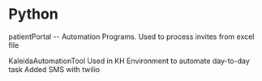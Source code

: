 # Python
patientPortal -- Automation Programs.
Used to process invites from excel file

KaleidaAutomationTool
  Used in KH Environment to automate day-to-day task
  Added SMS with twilio
